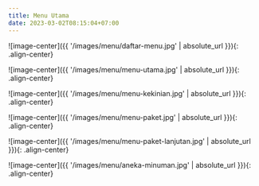 ```yaml
---
title: Menu Utama
date: 2023-03-02T08:15:04+07:00
---
```


![image-center]({{ '/images/menu/daftar-menu.jpg' | absolute_url }}){: .align-center}

![image-center]({{ '/images/menu/menu-utama.jpg' | absolute_url }}){: .align-center}

![image-center]({{ '/images/menu/menu-kekinian.jpg' | absolute_url }}){: .align-center}

![image-center]({{ '/images/menu/menu-paket.jpg' | absolute_url }}){: .align-center}

![image-center]({{ '/images/menu/menu-paket-lanjutan.jpg' | absolute_url }}){: .align-center}

![image-center]({{ '/images/menu/aneka-minuman.jpg' | absolute_url }}){: .align-center}